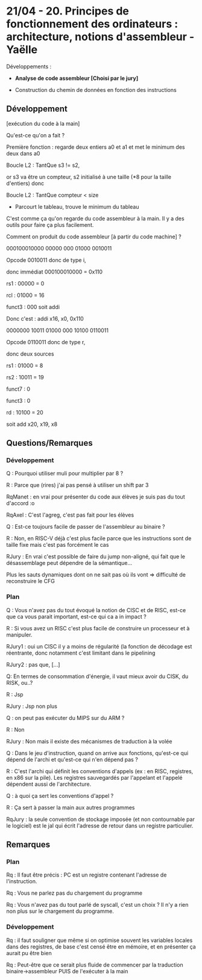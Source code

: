 # 21/04 - 20. Principes de fonctionnement des ordinateurs : architecture, notions d'assembleur - Yaëlle #

Développements :

- **Analyse de code assembleur [Choisi par le jury]**

- Construction du chemin de données en fonction des instructions



## Développement ##

[exécution du code à la main]



Qu'est-ce qu'on a fait ?

Première fonction : regarde deux entiers a0 et a1 et met le minimum des deux dans a0

Boucle L2 : TantQue s3 != s2,

or s3 va être un compteur, s2 initialisé à une taille (*8 pour la taille d'entiers) donc

Boucle L2 : TantQue compteur < size

   * Parcourt le tableau, trouve le minimum du tableau


C'est comme ça qu'on regarde du code assembleur à la main. Il y a des outils pour faire ça plus facilement.





Comment on produit du code assembleur [à partir du code machine] ?

000100010000 00000 000 01000 0010011

Opcode 0010011 donc de type i,

donc immédiat 000100010000 = 0x110

rs1 : 00000 = 0

rcl : 01000 = 16

funct3 : 000 soit addi

Donc c'est : addi x16, x0, 0x110



0000000 10011 01000 000 10100 0110011

Opcode 0110011 donc de type r,

donc deux sources

rs1 : 01000 = 8

rs2 : 10011 = 19

funct7 : 0

funct3 : 0

rd : 10100 = 20

soit add x20, x19, x8





## Questions/Remarques ##



### Développement ###

Q : Pourquoi utiliser muli pour multiplier par 8 ?

R : Parce que (rires) j'ai pas pensé à utiliser un shift par 3

RqManet : en vrai pour présenter du code aux élèves je suis pas du tout d'accord :o

RqAxel : C'est l'agreg, c'est pas fait pour les élèves



Q : Est-ce toujours facile de passer de l'assembleur au binaire ?

R : Non, en RISC-V déjà c'est plus facile parce que les instructions sont de taille fixe mais c'est pas forcément le cas

RJury : En vrai c'est possible de faire du jump non-aligné, qui fait que le désassemblage peut dépendre de la sémantique...

Plus les sauts dynamiques dont on ne sait pas où ils vont => difficulté de reconstruire le CFG



### Plan ###

Q : Vous n'avez pas du tout évoqué la notion de CISC et de RISC, est-ce que ca vous parait important, est-ce qui ca a in impact ?

R : Si vous avez un RISC c'est plus facile de construire un processeur et à manipuler.

RJury1 : oui un CISC il y a moins de régularité (la fonction de décodage est réentrante, donc notamment c'est limitant dans le pipelining

RJury2 : pas que, [...]



Q: En termes de consommation d'énergie, il vaut mieux avoir du CISK, du RISK, ou..?

R : Jsp

RJury : Jsp non plus



Q : on peut pas exécuter du MIPS sur du ARM ?

R : Non

RJury : Non mais il existe des mécanismes de traduction à la volée



Q : Dans le jeu d'instruction, quand on arrive aux fonctions, qu'est-ce qui dépend de l'archi et qu'est-ce qui n'en dépend pas ?

R : C'est l'archi qui définit les conventions d'appels (ex : en RISC, registres, en x86 sur la pile). Les registres sauvegardés par l'appelant et l'appelé dépendent aussi de l'architecture.

Q : à quoi ça sert les conventions d'appel ?

R : Ça sert à passer la main aux autres programmes

RqJury : la seule convention de stockage imposée (et non contournable par le logiciel) est le jal qui écrit l'adresse de retour dans un registre particulier.



## Remarques ##

### Plan ###

Rq : Il faut être précis : PC est un registre contenant l'adresse de l'instruction.



Rq : Vous ne parlez pas du chargement du programme



Rq : Vous n'avez pas du tout parlé de syscall, c'est un choix ? Il n'y a rien non plus sur le chargement du programme.







### Développement ###



Rq : il faut souligner que même si on optimise souvent les variables locales dans des registres, de base c'est censé être en mémoire, et en présenter ça aurait pu être bien



Rq : Peut-être que ce serait plus fluide de commencer par la traduction binaire->assembleur PUIS de l'exécuter à la main
